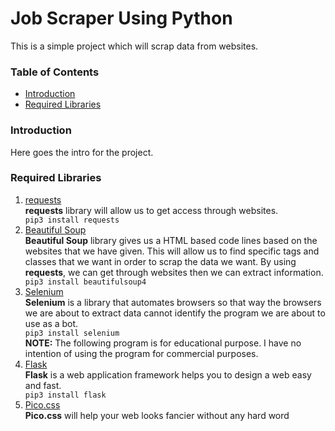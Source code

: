 # Job Scraper Using Python

This is a simple project which will scrap data from websites.

### Table of Contents
<ul>
    <li><a href="#intro">Introduction</a></li>
    <li><a href="#req-libs">Required Libraries</a></li>
</ul>


<h3 id="intro">Introduction</h3>
Here goes the intro for the project.


<h3 id="req-libs">Required Libraries</h2>
<ol>
    <li><a href="https://requests.readthedocs.io/en/latest/#" target="_blank">requests</a></li>
        <b>requests</b> library will allow us to get access through websites. <br>
        <code>pip3 install requests</code> <br>
    <li><a href="https://beautiful-soup-4.readthedocs.io/en/latest/#installing-beautiful-soup" target="_blank">Beautiful Soup</a></li>
        <b>Beautiful Soup</b> library gives us a HTML based code lines based on the websites that we have given. This will allow us to find specific tags and classes that we want in order to scrap the data we want. By using <b>requests</b>, we can get through websites then we can extract information. <br>
        <code>pip3 install beautifulsoup4</code> <br>
    <li><a href="https://www.selenium.dev" target="_blank">Selenium</a></li>
        <b>Selenium</b> is a library that automates browsers so that way the browsers we are about to extract data cannot identify the program we are about to use as a bot. <br>
        <code>pip3 install selenium</code> <br>
        <b>NOTE:</b> The following program is for educational purpose. I have no intention of using the program for commercial purposes.
    <li><a href="https://palletsprojects.com/p/flask/" target="_blank">Flask</a></li>
        <b>Flask</b> is a web application framework helps you to design a web easy and fast. <br>
        <code>pip3 install flask</code> <br>
    <li><a href="https://picocss.com" target="_blank">Pico.css</a></li>
        <b>Pico.css</b> will help your web looks fancier without any hard word<br>
        <pre>
            <link rel="stylesheet" href="https://unpkg.com/@picocss/pico@latest/css/pico.min.css">
        </pre>
</ol>
